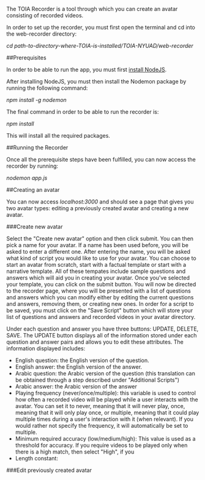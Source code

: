 The TOIA Recorder is a tool through which you can create an avatar consisting of recorded videos. 

In order to set up the recorder, you must first open the terminal and cd into the web-recorder directory:

*cd path-to-directory-where-TOIA-is-installed/TOIA-NYUAD/web-recorder*

##Prerequisites

In order to be able to run the app, you must first [install NodeJS](https://nodejs.org/en/).

After installing NodeJS, you must then install the Nodemon package by running the following command:

*npm install -g nodemon*

The final command in order to be able to run the recorder is:

*npm install*

This will install all the required packages.

##Running the Recorder

Once all the prerequisite steps have been fulfilled, you can now access the recorder by running:

*nodemon app.js*

##Creating an avatar

You can now access *localhost:3000* and should see a page that gives you two avatar types: editing a previously created avatar and creating a new avatar.

###Create new avatar

Select the "Create new avatar" option and then click submit. You can then pick a name for your avatar. If a name has been used before, you will be asked to enter a different one. After entering the name, you will be asked what kind of script you would like to use for your avatar. You can choose to start an avatar from scratch, start with a factual template or start with a narrative template. All of these tempates include sample questions and answers which will aid you in creating your avatar. Once you've selected your template, you can click on the submit button. You will now be directed to the recorder page, where you will be presented with a list of questions and answers which you can modify either by editing the current questions and answers, removing them, or creating new ones. In order for a script to be saved, you must click on the "Save Script" button which will store your list of questions and answers and recorded videos in your avatar directory. 

Under each question and answer you have three buttons: UPDATE, DELETE, SAVE. The UPDATE button displays all of the information stored under each question and answer pairs and allows you to edit these attributes. The information displayed includes:

- English question: the English version of the question.
- English answer: the English version of the answer.
- Arabic question: the Arabic version of the question (this translation can be obtained through a step described under "Additional Scripts")
- Arabic answer: the Arabic version of the answer 
- Playing frequency (never/once/multiple): this variable is used to control how often a recorded video will be played while a user interacts with the avatar. You can set it to never, meaning that it will never play, once, meaning that it will only play once, or multiple, meaning that it could play multiple times during a user's interaction with it (when relevant). If you would rather not specify the frequency, it will automatically be set to multiple.
- Minimum required accuracy (low/medium/high): This value is used as a threshold for accuracy. If you require videos to be played only when there is a high match, then select "High", if you 
- Length constant: 

###Edit previously created avatar
